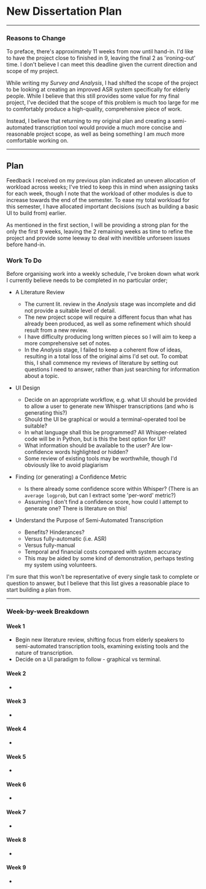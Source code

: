 # New Dissertation Plan

---

### Reasons to Change

To preface, there's approximately 11 weeks from now until hand-in. I'd like to have the project close to finished in 9, leaving the final 2 as 'ironing-out' time. 
I don't believe I can meet this deadline given the current direction and scope of my project.

While writing my *Survey and Analysis*, I had shifted the scope of the project to be looking at creating an improved ASR system specifically for elderly people. 
While I believe that this still provides some value for my final project, I've decided that the scope of this problem is much too large for me to comfortably produce a high-quality, comprehensive piece of work.

Instead, I believe that returning to my original plan and creating a semi-automated transcription tool would provide a much more concise and reasonable project scope, as well as being something I am *much* more comfortable working on.

---

## Plan

Feedback I received on my previous plan indicated an uneven allocation of workload across weeks; I've tried to keep this in mind when assigning tasks for each week, though I note that the workload of other modules is due to increase towards the end of the semester.
To ease my total workload for this semester, I have allocated important decisions (such as building a basic UI to build from) earlier.

As mentioned in the first section, I will be providing a strong plan for the only the first 9 weeks, leaving the 2 remaining weeks as time to refine the project and provide some leeway to deal with inevitible unforseen issues before hand-in.


### Work To Do

Before organising work into a weekly schedule, I've broken down what work I currently believe needs to be completed in no particular order;

- A Literature Review 
  * The current lit. review in the *Analysis* stage was incomplete and did not provide a suitable level of detail. 
  * The new project scope will require a different focus than what has already been produced, as well as some refinement which should result from a new review.
  * I have difficulty producing long written pieces so I will aim to keep a more comprehensive set of notes.
  * In the *Analysis* stage, I failed to keep a coherent flow of ideas, resulting in a total loss of the original aims I'd set out. To combat this, I shall commence my reviews of literature by setting out questions I need to answer, rather than just searching for information about a topic.

- UI Design
  * Decide on an appropriate workflow, e.g. what UI should be provided to allow a user to generate new Whisper transcriptions (and who is generating this?)
  * Should the UI be graphical or would a terminal-operated tool be suitable?
  * In what language shall this be programmed? All Whisper-related code will be in Python, but is this the best option for UI?
  * What information should be available to the user? Are low-confidence words highlighted or hidden?
  * Some review of existing tools may be worthwhile, though I'd obviously like to avoid plagiarism 

- Finding (or generating) a Confidence Metric
  * Is there already some confidence score within Whisper? (There is an `average logprob`, but can I extract some 'per-word' metric?)
  * Assuming I don't find a confidence score, how could I attempt to generate one? There is literature on this!

- Understand the Purpose of Semi-Automated Transcription
  * Benefits? Hinderances?
  * Versus fully-automatic (i.e. ASR)
  * Versus fully-manual
  * Temporal and financial costs compared with system accuracy
  * This may be aided by some kind of demonstration, perhaps testing my system using volunteers.

I'm sure that this won't be representative of every single task to complete or question to answer, but I believe that this list gives a reasonable place to start building a plan from.

---

### Week-by-week Breakdown

#### Week 1

- Begin new literature review, shifting focus from elderly speakers to semi-automated transcription tools, examining existing tools and the nature of transcription.
- Decide on a UI paradigm to follow - graphical vs terminal.

#### Week 2

- 

#### Week 3

- 

#### Week 4

- 

#### Week 5

- 

#### Week 6

- 

#### Week 7

- 

#### Week 8

- 

#### Week 9

- 

